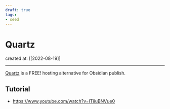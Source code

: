 ```yaml
---
draft: true
tags: 
- seed
---
```


# Quartz

created at: [[2022-08-19]]

---

[Quartz](https://github.com/jackyzha0/quartz) is a FREE! hosting alternative for Obsidian publish.

## Tutorial

- https://www.youtube.com/watch?v=ITiiuBNVue0
